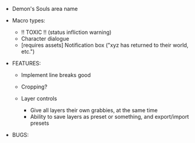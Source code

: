 
* Demon's Souls area name

* Macro types:
    * !! TOXIC !! (status infliction warning)
    * Character dialogue 
    * [requires assets] Notification box ("xyz has returned to their world, etc.")

* FEATURES:
    * Implement line breaks good

    * Cropping?

    * Layer controls
        * Give all layers their own grabbies, at the same time
        * Ability to save layers as preset or something, and export/import presets

* BUGS:
